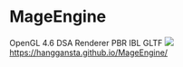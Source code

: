 # MageEngine
OpenGL 4.6 DSA Renderer  PBR IBL  GLTF 
![](https://github.com/user/banner.png)
https://hanggansta.github.io/MageEngine/
